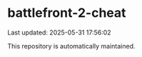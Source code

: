# battlefront-2-cheat

Last updated: 2025-05-31 17:56:02

This repository is automatically maintained.
